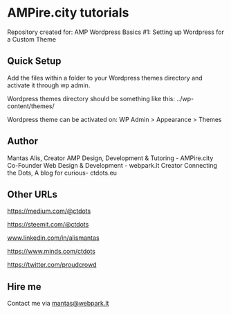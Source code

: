 # AMPire.city tutorials
Repository created for: AMP Wordpress Basics #1: Setting up Wordpress for a Custom Theme

## Quick Setup

Add the files within a folder to your Wordpress themes directory and activate it through wp admin.

Wordpress themes directory should be something like this: ../wp-content/themes/

Wordpress theme can be activated on: WP Admin > Appearance > Themes

## Author

Mantas Alis,
Creator AMP Design, Development & Tutoring - AMPire.city
Co-Founder Web Design & Development - webpark.lt
Creator Connecting the Dots, A blog for curious- ctdots.eu

## Other URLs

https://medium.com/@ctdots

https://steemit.com/@ctdots

www.linkedin.com/in/alismantas

https://www.minds.com/ctdots

https://twitter.com/proudcrowd


## Hire me

Contact me via mantas@webpark.lt
